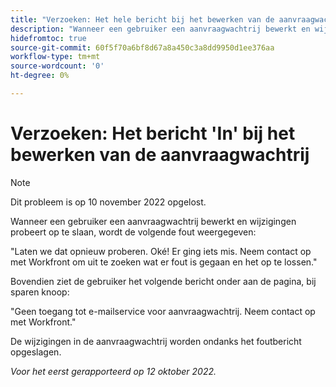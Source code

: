 ```yaml
---
title: "Verzoeken: Het hele bericht bij het bewerken van de aanvraagwachtrij"
description: "Wanneer een gebruiker een aanvraagwachtrij bewerkt en wijzigingen probeert op te slaan, wordt een fout weergegeven."
hidefromtoc: true
source-git-commit: 60f5f70a6bf8d67a8a450c3a8dd9950d1ee376aa
workflow-type: tm+mt
source-wordcount: '0'
ht-degree: 0%

---
```



# Verzoeken: Het bericht &#39;In&#39; bij het bewerken van de aanvraagwachtrij

>[!NOTE]
>
>Dit probleem is op 10 november 2022 opgelost.

Wanneer een gebruiker een aanvraagwachtrij bewerkt en wijzigingen probeert op te slaan, wordt de volgende fout weergegeven:

&quot;Laten we dat opnieuw proberen. Oké! Er ging iets mis. Neem contact op met Workfront om uit te zoeken wat er fout is gegaan en het op te lossen.&quot;

Bovendien ziet de gebruiker het volgende bericht onder aan de pagina, bij sparen knoop:

&quot;Geen toegang tot e-mailservice voor aanvraagwachtrij. Neem contact op met Workfront.&quot;

De wijzigingen in de aanvraagwachtrij worden ondanks het foutbericht opgeslagen.

_Voor het eerst gerapporteerd op 12 oktober 2022._

